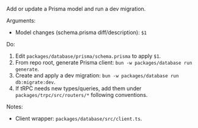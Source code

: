 Add or update a Prisma model and run a dev migration.

Arguments:
- Model changes (schema.prisma diff/description): `$1`

Do:
1) Edit `packages/database/prisma/schema.prisma` to apply `$1`.
2) From repo root, generate Prisma client: `bun -w packages/database run generate`.
3) Create and apply a dev migration: `bun -w packages/database run db:migrate:dev`.
4) If tRPC needs new types/queries, add them under `packages/trpc/src/routers/*` following conventions.

Notes:
- Client wrapper: `packages/database/src/client.ts`.

